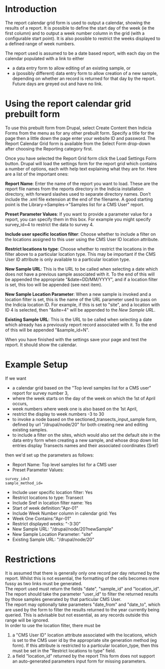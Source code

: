 # Introduction #

The report calendar grid form is used to output a calendar, showing the results of a report. It is possible to define the start day of the week (ie the first column) and to output a week number column in the grid (with a configurable start point). It is also possible to restrict the weeks displayed to a defined range of week numbers.

The report used is assumed to be a date based report, with each day on the calendar populated with a link to either
  * a data entry form to allow editing of an existing sample, or
  * a (possibly different) data entry form to allow creation of a new sample, depending on whether an record is returned for that day by the report.
Future days are greyed out and have no link.

# Using the report calendar grid prebuilt form #
To use this prebuilt form from Drupal, select Create Content then Indicia Forms from the menu as for any other prebuilt form. Specify a title for the page then a little down the page enter your website ID and password. The Report Calendar Grid form is available from the Select Form drop-down after choosing the Reporting category first.

Once you have selected the Report Grid form click the Load Settings Form button. Drupal will load the settings form for the report grid which contains a number of options, each with help text explaining what they are for. Here are a list of the important ones:

**Report Name**: Enter the name of the report you want to load. These are the report file names from the reports directory in the Indicia installation directory, with forward slashes used to separate directory names. Don’t include the .xml file extension at the end of the filename. A good starting point is the Library->Samples->"Samples list for a CMS User" report.

**Preset Parameter Values**: If you want to provide a parameter value for a report, you can specify them in this box. For example you might specify survey\_id=4 to restrict the data to survey 4.

**Include user specific location filter**: Choose whether to include a filter on the locations assigned to this user using the CMS User ID location attribute.

**Restrict locations to type**: Choose whether to restrict the locations in the filter above to a particular location type. This may be important if the CMS User ID attribute is only available to a particular location type.

**New Sample URL**: This is the URL to be called when selecting a date which does not have a previous sample associated with it. To the end of this will be appended the appropriate "&date=DD/MM/YYYY", and if a location filter is set, this too will be appended (see next item).

**New Sample Location Parameter**: When a new sample is invoked and a location filter is set, this is the name of the URL parameter used to pass on the Indicia location ID. For example, if this is set to "site", and a location with ID 4 is selected, then "&site=4" will be appended to the _New Sample URL_.

**Existing Sample URL**: This is the URL to be called when selecting  a date which already has a previously report record associated with it. To the end of this will be appended "&sample\_id=N".

When you have finished with the settings save your page and test the report. It should show the calendar.

# Example Setup #
If we want
  * a calendar grid based on the "Top level samples list for a CMS user" report for survey number 3,
  * where the week starts on the day of the week on which the 1st of April occurs,
  * week numbers where week one is also based on the 1st April,
  * restrict the display to week numbers -3 to 30
  * to invoke a node based on the sectioned\_transects\_input\_sample form, defined by url "/drupal/node/20" for both creating new and editing existing samples.
  * to include a filter on the sites, which would also set the default site in the data entry form when creating a new sample, and whose drop down list entries display Transects names and their associated coordinates (Sref)

then we'd set up the parameters as follows:

  * Report Name: Top level samples list for a CMS user
  * Preset Parameter Values:
```
survey_id=3
sample_method_id=
```
  * Include user specific location filter: Yes
  * Restrict locations to type: Transect
  * Include Sref in location filter name: Yes
  * Start of week definition:"Apr-01"
  * Include Week Number column in calendar grid: Yes
  * Week One Contains:"Apr-01"
  * Restrict displayed weeks: "-3:30"
  * New Sample URL: "/drupal/node/20?newSample"
  * New Sample Location Parameter: "site"
  * Existing Sample URL: "/drupal/node/20"

# Restrictions #
It is assumed that there is generally only one record per day returned by the report. Whilst this is not essential, the formatting of the cells becomes more fussy as two links must be generated.<br />The report used must return the fields "date", "sample\_id" and "location\_id".<br />The report should take the parameter "user\_id" to filter the returned results by those samples generated by that particular CMS User.<br />The report may optionally take parameters "date\_from" and "date\_to", which are used by the form to filter the results returned to the year currently being queried. This is advisable but not essential, as any records outside this range will be ignored.<br />
In order to use the location filter, there must be
  1. a "CMS User ID" location attribute associated with the locations, which is set to the CMS user id by the appropriate site generation method (eg form). If this attribute is restricted to a particular location\_type, then this must be set in the "Restrict locations to type" field.
  1. a field "location\_id" returned by the report
This form does not support an auto-generated parameters input form for missing parameters.